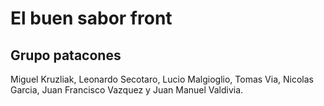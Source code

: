 # El buen sabor front

## Grupo patacones 
Miguel Kruzliak, Leonardo Secotaro, Lucio Malgioglio, Tomas Via, Nicolas Garcia, Juan Francisco Vazquez y Juan Manuel Valdivia.



